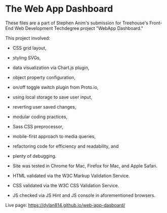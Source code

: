 # The Web App Dashboard

These files are a part of Stephen Anim's submission for Treehouse's Front-End Web Development Techdegree project "WebApp Dashboard."

This project involved:

- CSS grid layout,
- styling SVGs,
- data visualization via Chart.js plugin,
- object property configuration,
- on/off toggle switch plugin from Proto.io,
- using local storage to save user input,
- reverting user saved changes,
- modular coding practices,
- Sass CSS preprocessor,
- mobile-first approach to media queries,
- refactoring code for efficiency and readability, and
- plenty of debugging.


- Site was tested in Chrome for Mac, Firefox for Mac, and Apple Safari.
- HTML validated via the W3C Markup Validation Service.
- CSS validated via the W3C CSS Validation Service.
- JS checked via JS Hint and JS console in aforementioned browsers.

Live page: https://dylan814.github.io/web-app-dasboard/
